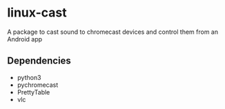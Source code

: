 # linux-cast

A package to cast sound to chromecast devices and control them from an Android app

## Dependencies

* python3
* pychromecast
* PrettyTable
* vlc

